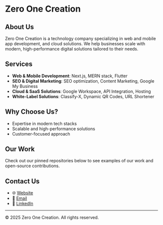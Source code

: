 # Zero One Creation

## About Us
Zero One Creation is a technology company specializing in web and mobile app development, and cloud solutions. We help businesses scale with modern, high-performance digital solutions tailored to their needs.

## Services
- **Web & Mobile Development**: Next.js, MERN stack, Flutter
- **SEO & Digital Marketing**: SEO optimization, Content Marketing, Google My Business
- **Cloud & SaaS Solutions**: Google Workspace, API Integration, Hosting
- **White-Label Solutions**: Classify-X, Dynamic QR Codes, URL Shortener

## Why Choose Us?
- Expertise in modern tech stacks
- Scalable and high-performance solutions
- Customer-focused approach

## Our Work
Check out our pinned repositories below to see examples of our work and open-source contributions.

## Contact Us
- 🌐 [Website](https://zeroonecreation.com)
- 📧 [Email](mailto:gourav@zeroonecreation.com)
- 📱 [LinkedIn](https://linkedin.com/company/zeroonecreation)

---

© 2025 Zero One Creation. All rights reserved.
